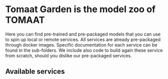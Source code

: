 # Tomaat Garden is the model zoo of TOMAAT
Here you can find pre-trained and pre-packaged models that you can use to spin up local or remote services. 
All services are already pre-packaged through docker images. Specific documentation for each service can be found in the sub-folders.
We include also code to build again these service from scratch, should you dislike our pre-packaged services. 

## Available services
